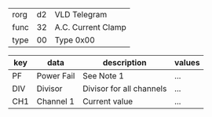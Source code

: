 
|    |   |   |
| -- | - | - |
| rorg | d2 | VLD Telegram |
| func | 32 | A.C. Current Clamp |
| type | 00 | Type 0x00 |

| key | data | description | values |
| --- | --- | --- | --- |
  | PF | Power Fail | See Note 1 | ... | 
| DIV | Divisor | Divisor for all channels | ... | 
| CH1 | Channel 1 | Current value | ... | 

  